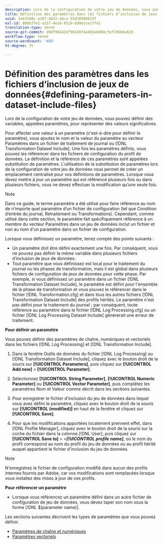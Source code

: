 ```yaml
---
description: Lors de la configuration de votre jeu de données, vous pouvez définir des variables, appelées paramètres, pour représenter des valeurs significatives.
title: Définition des paramètres dans les fichiers d’inclusion de jeux de données
uuid: 1eb7d48c-a107-4b32-abca-55d30586813f
exl-id: 80bb77e1-a157-4e16-9519-6d0e2ce17fe1
translation-type: tm+mt
source-git-commit: d9df90242ef96188f4e4b5e6d04cfef196b0a628
workflow-type: tm+mt
source-wordcount: '493'
ht-degree: 3%

---
```


# Définition des paramètres dans les fichiers d’inclusion de jeux de données{#defining-parameters-in-dataset-include-files}

Lors de la configuration de votre jeu de données, vous pouvez définir des variables, appelées paramètres, pour représenter des valeurs significatives.

Pour affecter une valeur à un paramètre (c&#39;est-à-dire pour définir le paramètre), vous ajoutez le nom et la valeur du paramètre au vecteur Paramètres dans un fichier de traitement de journal ou [!DNL Transformation Dataset Include]. Une fois les paramètres définis, vous pouvez les référencer dans les fichiers de configuration du profil de données. La définition et la référence de ces paramètres sont appelées substitution de paramètres. L&#39;utilisation de la substitution de paramètres lors de la configuration de votre jeu de données vous permet de créer un emplacement centralisé pour vos définitions de paramètres. Lorsque vous devez mettre à jour un paramètre qui est référencé plusieurs fois ou dans plusieurs fichiers, vous ne devez effectuer la modification qu’une seule fois.

>[!NOTE]
>
>Dans ce guide, le terme paramètre a été utilisé pour faire référence au nom de n’importe quel paramètre d’un fichier de configuration (tel que Condition d’entrée du journal, Retraitement ou Transformations). Cependant, comme utilisé dans cette section, le paramètre fait spécifiquement référence à un membre du vecteur Paramètres dans un jeu de données inclut un fichier et non au nom d&#39;un paramètre dans un fichier de configuration.

Lorsque vous définissez un paramètre, tenez compte des points suivants :

* Un paramètre doit être défini exactement une fois. Par conséquent, vous ne pouvez pas définir la même variable dans plusieurs fichiers d’inclusion de jeux de données.
* Tout paramètre que vous définissez est local pour le traitement du journal ou les phases de transformation, mais il est global dans plusieurs fichiers de configuration de jeux de données pour cette phase. Par exemple, si vous définissez un paramètre dans un fichier [!DNL Transformation Dataset Include], le paramètre est défini pour l&#39;ensemble de la phase de transformation et vous pouvez le référencer dans le fichier [!DNL Transformation.cfg] et dans tous les autres fichiers [!DNL Transformation Dataset Include] des profils hérités. Le paramètre n&#39;est pas défini pour le traitement du journal ; par conséquent, toute référence au paramètre dans le fichier [!DNL Log Processing.cfg] ou un fichier [!DNL Log Processing Dataset Include] générerait une erreur de traitement.

**Pour définir un paramètre**

Vous pouvez définir des paramètres de chaîne, numériques et vectoriels dans les fichiers [!DNL Log Processing] et [!DNL Transformation Include].

1. Dans la fenêtre Outils de données du fichier [!DNL Log Processing] ou [!DNL Transformation Dataset Include], cliquez avec le bouton droit de la souris sur **[!UICONTROL Parameters]**, puis cliquez sur **[!UICONTROL Add new]** > **[!UICONTROL Parameter]**.

1. Sélectionnez **[!UICONTROL String Parameter]**, **[!UICONTROL Numeric Parameter]** ou **[!UICONTROL Vector Parameter]**, puis complétez les paramètres Nom et Valeur comme décrit dans les sections suivantes.

1. Pour enregistrer le fichier d&#39;inclusion du jeu de données dans lequel vous avez défini le paramètre, cliquez avec le bouton droit de la souris sur **[!UICONTROL (modified)]** en haut de la fenêtre et cliquez sur **[!UICONTROL Save]**.

1. Pour que les modifications apportées localement prennent effet, dans [!DNL Profile Manager], cliquez avec le bouton droit de la souris sur la coche du fichier dans la colonne [!DNL User], puis cliquez sur **[!UICONTROL Save to]** > *&lt;**[!UICONTROL profile name]***, où le nom du profil correspond au nom du profil du jeu de données ou au profil hérité auquel appartient le fichier d&#39;inclusion du jeu de données.

>[!NOTE]
>
>N&#39;enregistrez le fichier de configuration modifié dans aucun des profils internes fournis par Adobe, car vos modifications sont remplacées lorsque vous installez des mises à jour de ces profils.

**Pour référencer un paramètre**

* Lorsque vous référencez un paramètre défini dans un autre fichier de configuration de jeu de données, vous devez taper son nom sous la forme [!DNL $(parameter name)].

Les sections suivantes décrivent les types de paramètres que vous pouvez définir.

* [Paramètres de chaîne et numériques](../../../../home/c-dataset-const-proc/c-dataset-inc-files/c-def-param-dataset-inc-files/c-string-num-param.md#concept-14f391ce107c4a3dad827ec7967f1080)
* [Paramètres vectoriels](../../../../home/c-dataset-const-proc/c-dataset-inc-files/c-def-param-dataset-inc-files/c-vector-param.md#concept-adb42a5474e245a9996d0aa8d5d522d0)
